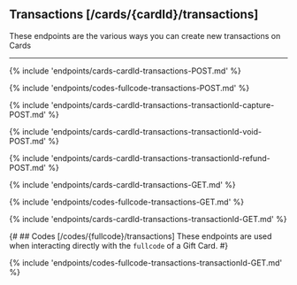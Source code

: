 ## Transactions [/cards/{cardId}/transactions]
These endpoints are the various ways you can create new transactions on Cards

---
{% include 'endpoints/cards-cardId-transactions-POST.md' %}

{% include 'endpoints/codes-fullcode-transactions-POST.md' %}

{% include 'endpoints/cards-cardId-transactions-transactionId-capture-POST.md' %}

{% include 'endpoints/cards-cardId-transactions-transactionId-void-POST.md' %}

{% include 'endpoints/cards-cardId-transactions-transactionId-refund-POST.md' %}


{% include 'endpoints/cards-cardId-transactions-GET.md' %}

{% include 'endpoints/codes-fullcode-transactions-GET.md' %}


{% include 'endpoints/cards-cardId-transactions-transactionId-GET.md' %}

{# ## Codes [/codes/{fullcode}/transactions]
These endpoints are used when interacting directly with the `fullcode` of a Gift Card.
#}

{% include 'endpoints/codes-fullcode-transactions-transactionId-GET.md' %}


